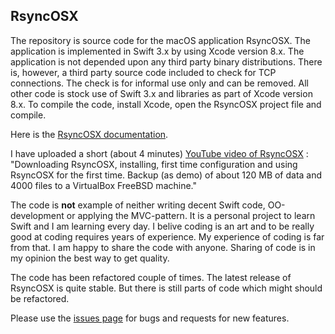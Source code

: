 ## RsyncOSX

The repository is source code for the macOS application RsyncOSX. The application is implemented in Swift 3.x by using Xcode version 8.x. The application is not depended upon any third party binary distributions. There is, however, a third party source code included to check for TCP connections. The check is for informal use only and can be removed. All other code is stock use of Swift 3.x and libraries as part of Xcode version 8.x. To compile the code, install Xcode, open the RsyncOSX project file and compile.

Here is the [RsyncOSX documentation](https://github.com/rsyncOSX/Documentation). 

I have uploaded a short (about 4 minutes) [YouTube video of RsyncOSX](https://www.youtube.com/watch?v=ty1r7yvgExo) : "Downloading RsyncOSX, installing, first time configuration and using RsyncOSX for the first time. Backup (as demo) of about 120 MB of data and 4000 files to a VirtualBox FreeBSD machine."

The code is **not** example of neither writing decent Swift code, OO-development or applying the MVC-pattern. It is a personal project to learn Swift and I am learning every day. I belive coding is an art and to be really good at coding requires years of experience. My experience of coding is far from that. I am happy to share the code with anyone. Sharing of code is in my opinion the best way to get quality.

The code has been refactored couple of times. The latest release of RsyncOSX is quite stable. But there is still parts of code which might should be refactored.

Please use the [issues page](https://github.com/rsyncOSX/Version3.x/issues) for bugs and requests for new features.


